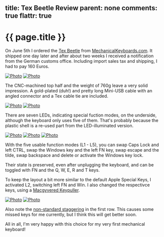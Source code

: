 title: Tex Beetle Review
parent: none
comments: true
flattr: true
---

# {{ page.title }}

On June 5th I ordered the [Tex Beetle][texbeetle] from [MechanicalKeyboards.com][shop]. It shipped one day later and after about two weeks I received a notification from the German customs office. Including import sales tax and shipping, I had to pay 160 Euros.

[![Photo][overviewSmall]][overview]
[![Photo][small]][big]

The CNC-machined top half and the weight of 760g leave a very solid impression. A gold-plated (duh!) and pretty long Mini-USB cable with an angled connector and a Tex cable tie are included.

[![Photo][cableTieSmall]][cableTie]
[![Photo][flatSmall]][flat]

There are seven LEDs, indicating special fuction modes, on the underside, although the keyboard only uses five of them. That's probably because the plastic shell is a re-used part from the LED-illuminated version.

[![Photo][backSmall]][back]
[![Photo][backBigSmall]][backBig]
[![Photo][compareSmall]][compare]

With the five usable function modes (L1 - L5), you can swap Caps Lock and left CTRL, swap the Windows key and the left FN key, swap escape and the tilde, swap backspace and delete or activate the Windows key lock.

Their state is preserved, even after unplugging the keyboard, and can be toggled with FN and the Q, W, E, R and T keys.

To keep the layout a bit more similar to the default Apple Special Keys, I activated L2, switching left FN and Win. I also changed the respectivce keys, using a [Macgyvered Keypuller][pull].

[![Photo][keypullerSmall]][keypuller]
[![Photo][switchSmall]][switch]

Also note the [non-standard staggering][stagger] in the first row. This causes some missed keys for me currently, but I think this will get better soon.

All in all, I'm very happy with this choice for my very first mechanical keyboard!

 [stagger]: http://www.reddit.com/r/MechanicalKeyboards/comments/1bbdmt/news_tex_beetle_60_keyboards_to_be_available_on/c96tqgs
 [pull]: http://www.reddit.com/r/MechanicalKeyboards/comments/1ao9tg/reddit_exclusive_guide_the_ripster_cherry_mx/
 [shop]: http://mechanicalkeyboards.com
 [texbeetle]: http://mechanicalkeyboards.com/shop/index.php?l=product_detail&p=377
 [official]: http://www.tex-design.com.tw/main.html
 [small]: img/mekeybo_small.jpg
 [big]: img/mekeybo.jpg
 [backSmall]: img/tex/back_small.jpg
 [back]: img/tex/back.jpg
 [backBigSmall]: img/tex/backBig_small.jpg
 [backBig]: img/tex/backBig.jpg
 [cableTieSmall]: img/tex/cableTie_small.jpg
 [cableTie]: img/tex/cableTie.jpg
 [compareSmall]: img/tex/compare_small.jpg
 [compare]: img/tex/compare.jpg
 [keypullerSmall]: img/tex/keypuller_small.jpg
 [keypuller]: img/tex/keypuller.jpg
 [switchSmall]: img/tex/switch_small.jpg
 [switch]: img/tex/switch.jpg
 [overviewSmall]: img/tex/overview_small.jpg
 [overview]: img/tex/overview.jpg
 [flatSmall]: img/tex/flat_small.jpg
 [flat]: img/tex/flat.jpg